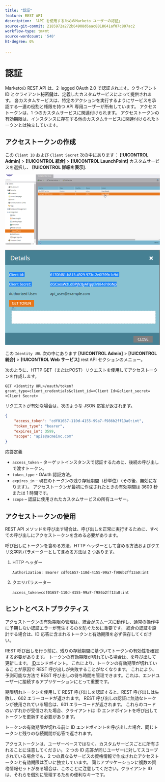 ```yaml
---
title: "認証"
feature: REST API
description: 「API を使用するためのMarketo ユーザーの認証」
source-git-commit: 2185972a272b64908d6aac8818641af07c807ac2
workflow-type: tm+mt
source-wordcount: '540'
ht-degree: 0%

---
```



# 認証

Marketoの REST API は、2-legged OAuth 2.0 で認証されます。クライアント ID とクライアント秘密鍵は、定義したカスタムサービスによって提供されます。 各カスタムサービスは、特定のアクションを実行するようにサービスを承認する一連の役割と権限を持つ API 専用ユーザーが所有しています。 アクセストークンは、1 つのカスタムサービスに関連付けられます。 アクセストークンの有効期限は、インスタンスに存在する他のカスタムサービスに関連付けられたトークンとは独立しています。

## アクセストークンの作成

この `Client ID` および `Client Secret` 次の中にあります： **[!UICONTROL Admin]** > **[!UICONTROL 統合]** > **[!UICONTROL LaunchPoint]** カスタムサービスを選択し、 **[!UICONTROL 詳細を表示]**.

![REST サービスの詳細の取得](assets/authentication-service-view-details.png)

![ランチポイント資格情報](assets/admin-launchpoint-credentials.png)

この `Identity URL` 次の中にあります **[!UICONTROL Admin]** > **[!UICONTROL 統合]** > **[!UICONTROL Web サービス]** rest API セクションのメニュー。

次のように、HTTP GET（またはPOST）リクエストを使用してアクセストークンを作成します。

```
GET <Identity URL>/oauth/token?grant_type=client_credentials&client_id=<Client Id>&client_secret=<Client Secret>
```

リクエストが有効な場合は、次のような JSON 応答が返されます。

```json
{
    "access_token": "cdf01657-110d-4155-99a7-f986b2ff13a0:int",
    "token_type": "bearer",
    "expires_in": 3599,
    "scope": "apis@acmeinc.com"
}
```

応答定義

- `access_token` - ターゲットインスタンスで認証するために、後続の呼び出しで渡すトークン。
- `token_type` - OAuth 認証方法。
- `expires_in`  – 現在のトークンの残り存続期間（秒単位）（その後、無効になります）。 アクセストークンが最初に作成されたときの有効期間は 3600 秒または 1 時間です。
- `scope`  – 認証に使用されたカスタムサービスの所有ユーザー。

## アクセストークンの使用

REST API メソッドを呼び出す場合は、呼び出しを正常に実行するために、すべての呼び出しにアクセストークンを含める必要があります。

呼び出しにトークンを含める方法、HTTP ヘッダーとして含める方法およびクエリ文字列パラメーターとして含める方法は 2 つあります。

1. HTTP ヘッダー

   `Authorization: Bearer cdf01657-110d-4155-99a7-f986b2ff13a0:int`

1. クエリパラメーター

   `access_token=cdf01657-110d-4155-99a7-f986b2ff13a0:int`

## ヒントとベストプラクティス

アクセストークンの有効期限の管理は、統合がスムーズに動作し、通常の操作中に予期しない認証エラーが発生するのを防ぐために重要です。 統合の認証を設計する場合は、ID 応答に含まれるトークンと有効期限を必ず保存してください。

REST 呼び出しを行う前に、残りの存続期間に基づいてトークンの有効性を確認する必要があります。 トークンの有効期限が切れている場合は、を呼び出して更新します。 [ID](https://developer.adobe.com/marketo-apis/api/identity/#tag/Identity/operation/identityUsingGET)エンドポイント。 これにより、トークンの有効期限が切れていることが原因で REST 呼び出しが失敗することがなくなります。 これにより、予測可能な方法で REST 呼び出しの待ち時間を管理できます。これは、エンドユーザーに接続するアプリケーションにとって重要です。

期限切れトークンを使用して REST 呼び出しを認証すると、REST 呼び出しは失敗し、602 エラーコードが返されます。 REST 呼び出しの認証に無効なトークンが使用されている場合は、601 エラーコードが返されます。 これらのコードのいずれかが受信された場合、クライアントは ID エンドポイントを呼び出してトークンを更新する必要があります。

トークンの有効期限が切れる前に ID エンドポイントを呼び出した場合、同じトークンと残りの存続期間が応答で返されます。

アクセストークンは、ユーザーベースではなく、カスタムサービスごとに所有されることに注意してください。 2 つの ID 応答が同じユーザーに対してスコープされている場合でも、2 つの異なるサービスの資格情報で作成されたアクセストークンと有効期限は互いに独立しています。 同じアプリケーションに複数の資格情報セットがある場合は、このことに注意してください。クライアント ID は、それらを個別に管理するための便利なキーです。
